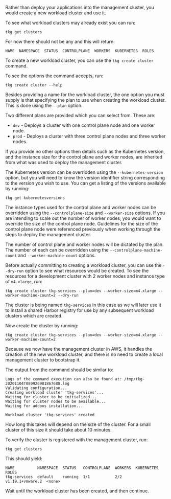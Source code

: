 Rather than deploy your applications into the management cluster, you would create a new workload cluster and use it.

To see what workload clusters may already exist you can run:

```execute-1
tkg get clusters
```

For now there should not be any and this will return:

```
NAME  NAMESPACE  STATUS  CONTROLPLANE  WORKERS  KUBERNETES  ROLES
```

To create a new workload cluster, you can use the ``tkg create cluster`` command.

To see the options the command accepts, run:

```execute-1
tkg create cluster --help
```

Besides providing a name for the workload cluster, the one option you must supply is that specifying the plan to use when creating the workload cluster. This is done using the ``--plan`` option.

Two different plans are provided which you can select from. These are:

* ``dev`` - Deploys a cluster with one control plane node and one worker node.
* ``prod`` - Deploys a cluster with three control plane nodes and three worker nodes.

If you provide no other options then details such as the Kubernetes version, and the instance size for the control plane and worker nodes, are inherited from what was used to deploy the management cluster.

The Kubernetes version can be overridden using the ``--kubernetes-version`` option, but you will need to know the version identifier string corresponding to the version you wish to use. You can get a listing of the versions available by running:

```execute-1
tkg get kubernetesversions
```

The instance types used for the control plane and worker nodes can be overridden using the ``--controlplane-size`` and ``--worker-size`` options. If you are intending to scale out the number of worker nodes, you would want to override the size of the control plane node. Guidelines for the size of the control plane node were referenced previously when working through the steps to deploy the management cluster.

The number of control plane and worker nodes will be dictated by the plan. The number of each can be overridden using the ``--controlplane-machine-count`` and ``--worker-machine-count`` options.

Before actually committing to creating a workload cluster, you can use the ``--dry-run`` option to see what resources would be created. To see the resources for a development cluster with 2 worker nodes and instance type of ``m4.xlarge``, run:

```execute-1
tkg create cluster tkg-services --plan=dev --worker-size=m4.xlarge --worker-machine-count=2 --dry-run
```

The cluster is being named ``tkg-services`` in this case as we will later use it to install a shared Harbor registry for use by any subsequent workload clusters which are created.

Now create the cluster by running:

```execute-1
tkg create cluster tkg-services --plan=dev --worker-size=m4.xlarge --worker-machine-count=2
```

Because we now have the management cluster in AWS, it handles the creation of the new workload cluster, and there is no need to create a local management cluster to bootstrap it.

The output from the command should be similar to:

```
Logs of the command execution can also be found at: /tmp/tkg-20201104T080926981867688.log
Validating configuration...
Creating workload cluster 'tkg-services'...
Waiting for cluster to be initialized...
Waiting for cluster nodes to be available...
Waiting for addons installation...

Workload cluster 'tkg-services' created
```

How long this takes will depend on the size of the cluster. For a small cluster of this size it should take about 10 minutes.

To verify the cluster is registered with the management cluster, run:

```execute-1
tkg get clusters
```

This should yield:

```
NAME          NAMESPACE  STATUS   CONTROLPLANE  WORKERS  KUBERNETES        ROLES  
tkg-services  default    running  1/1           2/2      v1.19.1+vmware.2  <none>
```

Wait until the workload cluster has been created, and then continue.

